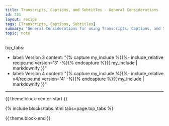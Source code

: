 ```yaml
---
title: Transcripts, Captions, and Subtitles - General Considerations
id: 231
layout: recipe
tags: [Transcripts, Captions, Subtitles]
summary: "General Considerations for using Transcripts, Captions, and Subtitles"
topic: note
---
```


top_tabs:
  - label: Version 3
    content: "{% capture my_include %}{%- include_relative recipe.md version='3' -%}{% endcapture %}{{ my_include | markdownify }}"
  - label: Version 4
    content: "{% capture my_include %}{%- include_relative v4/recipe.md version='4' -%}{% endcapture %}{{ my_include | markdownify }}"
---

{{ theme.block-center-start }}

{% include blocks/tabs.html  tabs=page.top_tabs %}

{{ theme.block-end }}
<script>
  if (!window.location.hash) {
    let el = document.getElementById("version-3-heading");
    el.className += " is-active";
  }  
</script>

